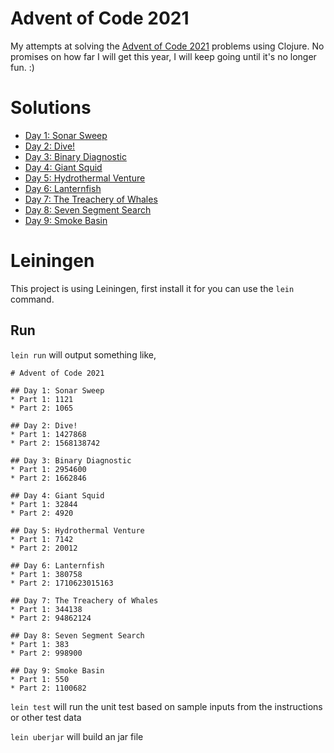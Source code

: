 # Advent of Code 2021

My attempts at solving the [Advent of Code 2021](https://adventofcode.com/2021) problems using Clojure.
No promises on how far I will get this year, I will keep going until it's no longer fun. :) 

# Solutions
* [Day 1: Sonar Sweep](src/aoc_2021/day1.clj)
* [Day 2: Dive!](src/aoc_2021/day2.clj)
* [Day 3: Binary Diagnostic](src/aoc_2021/day3.clj)
* [Day 4: Giant Squid](src/aoc_2021/day4.clj)
* [Day 5: Hydrothermal Venture](src/aoc_2021/day5.clj)
* [Day 6: Lanternfish](src/aoc_2021/day6.clj)
* [Day 7: The Treachery of Whales](src/aoc_2021/day7.clj)
* [Day 8: Seven Segment Search](src/aoc_2021/day8.clj)
* [Day 9: Smoke Basin](src/aoc_2021/day9.clj)

# Leiningen
This project is using Leiningen, first install it for you can use the `lein` command.

## Run
`lein run` will output something like, 

```
# Advent of Code 2021

## Day 1: Sonar Sweep
* Part 1: 1121
* Part 2: 1065

## Day 2: Dive!
* Part 1: 1427868
* Part 2: 1568138742

## Day 3: Binary Diagnostic
* Part 1: 2954600
* Part 2: 1662846

## Day 4: Giant Squid
* Part 1: 32844
* Part 2: 4920

## Day 5: Hydrothermal Venture
* Part 1: 7142
* Part 2: 20012

## Day 6: Lanternfish
* Part 1: 380758
* Part 2: 1710623015163

## Day 7: The Treachery of Whales
* Part 1: 344138
* Part 2: 94862124

## Day 8: Seven Segment Search
* Part 1: 383
* Part 2: 998900

## Day 9: Smoke Basin
* Part 1: 550
* Part 2: 1100682
```

`lein test` will run the unit test based on sample inputs from the instructions or other test data

`lein uberjar` will build an jar file